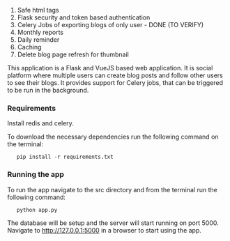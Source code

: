 
1. Safe html tags
2. Flask security and token based authentication
3. Celery Jobs of exporting blogs of only user - DONE (TO VERIFY)
4. Monthly reports
5. Daily reminder
6. Caching 
7. Delete blog page refresh for thumbnail

This application is a Flask and VueJS based web application. It is social platform where multiple users can create blog posts and follow other users to see their blogs.
It provides support for Celery jobs, that can be triggered to be run in the background.

### Requirements
Install redis and celery.

To download the necessary dependencies run the following command on the terminal:

```
   pip install -r requirements.txt 
```

### Running the app
To run the app navigate to the src directory and from the terminal run the following command: 

```
   python app.py 
```
The database will be setup and the server will start running on port 5000. Navigate to http://127.0.0.1:5000 in a browser to start using the app.

